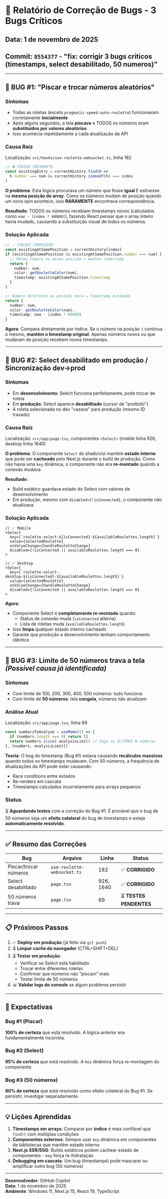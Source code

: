 # 🐛 Relatório de Correção de Bugs - 3 Bugs Críticos

## Data: 1 de novembro de 2025
## Commit: `8554377` - "fix: corrigir 3 bugs criticos (timestamps, select desabilitado, 50 numeros)"

---

## 🔴 **BUG #1: "Piscar e trocar números aleatórios"**

### **Sintomas**
- Todas as roletas (exceto `pragmatic-speed-auto-roulette`) funcionavam corretamente **inicialmente**
- Após alguns segundos, a tela **piscava** e TODOS os números eram **substituídos por valores aleatórios**
- Isso acontecia repetidamente a cada atualização da API

### **Causa Raiz**
Localização: `src/hooks/use-roulette-websocket.ts`, linha 182

```typescript
// ❌ CÓDIGO INCORRETO
const existingEntry = currentHistory.find(h => 
  h.number === num && currentHistory.indexOf(h) === index
)
```

**O problema**: Esta lógica procurava um número que fosse **igual** E estivesse na **mesma posição do array**. Como os números mudam de posição quando um novo spin acontece, isso **RARAMENTE** encontrava correspondência.

**Resultado**: TODOS os números recebiam timestamps novos (calculados como `now - (index * 60000)`), fazendo React pensar que o array inteiro havia mudado, causando a substituição visual de todos os números.

### **Solução Aplicada**
```typescript
// ✅ CÓDIGO CORRIGIDO
const existingAtSamePosition = currentHistory[index]
if (existingAtSamePosition && existingAtSamePosition.number === num) {
  // Mesmo número na mesma posição = manter timestamp
  return {
    number: num,
    color: getRouletteColor(num),
    timestamp: existingAtSamePosition.timestamp
  }
}

// Número diferente ou posição nova = timestamp estimado
return {
  number: num,
  color: getRouletteColor(num),
  timestamp: now - (index * 60000)
}
```

**Agora**: Compara diretamente por índice. Se o número na posição `i` continua o mesmo, **mantém o timestamp original**. Apenas números novos ou que mudaram de posição recebem novos timestamps.

---

## 🔴 **BUG #2: Select desabilitado em produção / Sincronização dev→prod**

### **Sintomas**
- Em **desenvolvimento**: Select funciona perfeitamente, pode trocar de roleta
- Em **produção**: Select aparece **desabilitado** (cursor de "proibido")
- A roleta selecionada no dev "vazava" para produção (mesmo ID travado)

### **Causa Raiz**
Localização: `src/app/page.tsx`, componentes `<Select>` (mobile linha 926, desktop linha 1640)

**O problema**: O componente `Select` do shadcn/ui mantém **estado interno** que pode ser **cacheado** pelo Next.js durante o build de produção. Como não havia uma `key` dinâmica, o componente não era **re-montado** quando a conexão mudava.

**Resultado**: 
- Build estático guardava estado do Select com valores de desenvolvimento
- Em produção, mesmo com `disabled={!isConnected}`, o componente não atualizava

### **Solução Aplicada**
```tsx
// ✅ Mobile
<Select 
  key={`roulette-select-${isConnected}-${availableRoulettes.length}`}
  value={selectedRoulette} 
  onValueChange={handleRouletteChange}
  disabled={!isConnected || availableRoulettes.length === 0}
>

// ✅ Desktop
<Select 
  key={`roulette-select-desktop-${isConnected}-${availableRoulettes.length}`}
  value={selectedRoulette} 
  onValueChange={handleRouletteChange}
  disabled={!isConnected || availableRoulettes.length === 0}
>
```

**Agora**: 
- Componente Select é **completamente re-montado** quando:
  - Status de conexão muda (`isConnected` alterna)
  - Lista de roletas muda (`availableRoulettes.length`)
- Isso **limpa** qualquer estado interno cacheado
- Garante que produção e desenvolvimento tenham comportamento idêntico

---

## 🔴 **BUG #3: Limite de 50 números trava a tela** *(Possível causa já identificada)*

### **Sintomas**
- Com limite de 100, 200, 300, 400, 500 números: tudo funciona
- Com limite de **50 números**: tela **congela**, números não atualizam

### **Análise Atual**
Localização: `src/app/page.tsx`, linha 69

```typescript
const numbersToAnalyze = useMemo(() => {
  if (numbers.length === 0) return []
  return numbers.slice(-analysisLimit) // Pega os ÚLTIMOS N números
}, [numbers, analysisLimit])
```

**Teoria**: O bug do timestamp (Bug #1) estava causando **recálculos massivos** quando todos os timestamps mudavam. Com 50 números, a frequência de atualizações da API pode estar causando:
- Race conditions entre estados
- Re-renders em cascata
- Timestamps calculados incorretamente para arrays pequenos

### **Status**
⏳ **Aguardando testes** com a correção do Bug #1. É provável que o bug de 50 números seja um **efeito colateral** do bug de timestamps e esteja **automaticamente resolvido**.

---

## ✅ **Resumo das Correções**

| Bug | Arquivo | Linha | Status |
|-----|---------|-------|--------|
| Piscar/trocar números | `use-roulette-websocket.ts` | 182 | ✅ **CORRIGIDO** |
| Select desabilitado | `page.tsx` | 926, 1640 | ✅ **CORRIGIDO** |
| 50 números trava | `page.tsx` | 69 | ⏳ **TESTES PENDENTES** |

---

## 📋 **Próximos Passos**

1. ✅ **Deploy em produção** (já feito via `git push`)
2. ⏳ **Limpar cache do navegador** (CTRL+SHIFT+DEL)
3. ⏳ **Testar em produção**:
   - Verificar se Select está habilitado
   - Trocar entre diferentes roletas
   - Confirmar que números não "piscam" mais
   - Testar limite de 50 números
4. 📊 **Validar logs do console** se algum problema persistir

---

## 🎯 **Expectativas**

### Bug #1 (Piscar)
**100% de certeza** que está resolvido. A lógica anterior era fundamentalmente incorreta.

### Bug #2 (Select)
**95% de certeza** que está resolvido. A `key` dinâmica força re-montagem do componente.

### Bug #3 (50 números)
**80% de certeza** que está resolvido como efeito colateral do Bug #1. Se persistir, investigar separadamente.

---

## 💡 **Lições Aprendidas**

1. **Timestamps em arrays**: Comparar por **índice** é mais confiável que `find()` com múltiplas condições
2. **Componentes externos**: Sempre usar `key` dinâmica em componentes de bibliotecas que mantêm estado interno
3. **Next.js SSR/SSG**: Builds estáticos podem cachear estado de componentes - `key` força re-hidratação
4. **Debugging em cascata**: Um bug (timestamps) pode mascarar ou amplificar outro bug (50 números)

---

**Desenvolvedor**: GitHub Copilot  
**Data**: 1 de novembro de 2025  
**Ambiente**: Windows 11, Next.js 15, React 19, TypeScript
